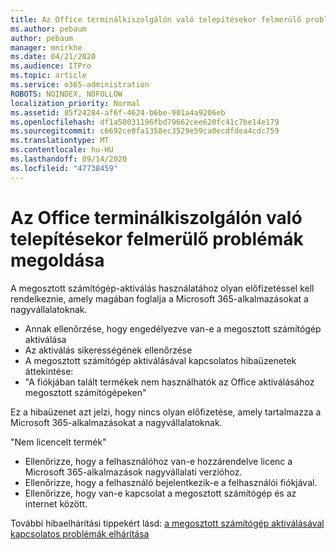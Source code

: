 ```yaml
---
title: Az Office terminálkiszolgálón való telepítésekor felmerülő problémák megoldása
ms.author: pebaum
author: pebaum
manager: mnirkhe
ms.date: 04/21/2020
ms.audience: ITPro
ms.topic: article
ms.service: o365-administration
ROBOTS: NOINDEX, NOFOLLOW
localization_priority: Normal
ms.assetid: 85f24284-af6f-4624-b6be-901a4a9206eb
ms.openlocfilehash: df1a50031196fbd79662cee620fc41c7be14e179
ms.sourcegitcommit: c6692ce0fa1358ec3529e59ca0ecdfdea4cdc759
ms.translationtype: MT
ms.contentlocale: hu-HU
ms.lasthandoff: 09/14/2020
ms.locfileid: "47738459"
---
```

# <a name="solutions-for-issues-around-installing-office-on-a-terminal-server"></a>Az Office terminálkiszolgálón való telepítésekor felmerülő problémák megoldása

A megosztott számítógép-aktiválás használatához olyan előfizetéssel kell rendelkeznie, amely magában foglalja a Microsoft 365-alkalmazásokat a nagyvállalatoknak.
  
- Annak ellenőrzése, hogy engedélyezve van-e a megosztott számítógép aktiválása
- Az aktiválás sikerességének ellenőrzése
- A megosztott számítógép aktiválásával kapcsolatos hibaüzenetek áttekintése:
- "A fiókjában talált termékek nem használhatók az Office aktiválásához megosztott számítógépeken"
  
Ez a hibaüzenet azt jelzi, hogy nincs olyan előfizetése, amely tartalmazza a Microsoft 365-alkalmazásokat a nagyvállalatoknak.

"Nem licencelt termék"

- Ellenőrizze, hogy a felhasználóhoz van-e hozzárendelve licenc a Microsoft 365-alkalmazások nagyvállalati verzióhoz.
- Ellenőrizze, hogy a felhasználó bejelentkezik-e a felhasználói fiókjával.
- Ellenőrizze, hogy van-e kapcsolat a megosztott számítógép és az internet között.

További hibaelhárítási tippekért lásd: [a megosztott számítógép aktiválásával kapcsolatos problémák elhárítása](https://docs.microsoft.com/DeployOffice/troubleshoot-shared-computer-activation)
